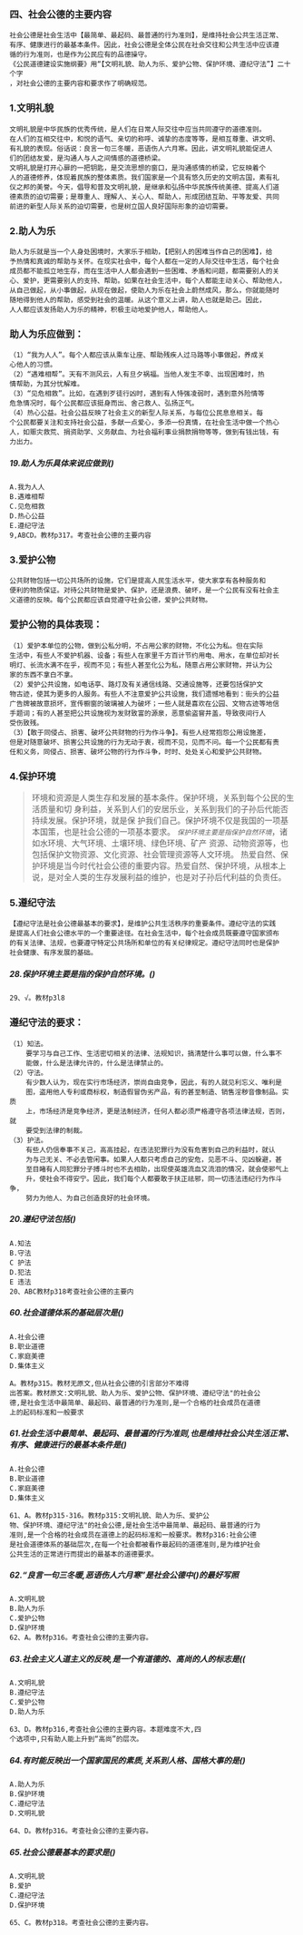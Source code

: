    
### 四、社会公德的主要内容
    社会公德是社会生活中【最简单、最起码、最普通的行为准则】，是维持社会公共生活正常、
    有序、健康进行的最基本条件。因此，社会公德是全体公民在社会交往和公共生活中应该遵
    循的行为准则，也是作为公民应有的品德操守。
    《公民道德建设实施纲要》用“【文明礼貌、助人为乐、爱护公物、保护环境、遵纪守法”】二十个字
    ，对社会公德的主要内容和要求作了明确规范。
### 1.文明礼貌
    文明礼貌是中华民族的优秀传统，是人们在日常人际交往中应当共同遵守的道德准则。
    在人们的互相交往中，和悦的语气、亲切的称呼、诚挚的态度等等，是相互尊重、讲文明、
    有礼貌的表现。俗话说：良言一句三冬暖，恶语伤人六月寒。因此，讲文明礼貌能促进人
    们的团结友爱，是沟通人与人之间情感的道德桥梁。
    文明礼貌是打开心扉的一把钥匙，是交流思想的窗口，是沟通感情的桥梁，它反映着个
    人的道德修养，体现着民族的整体素质。我们国家是一个具有悠久历史的文明古国，素有礼
    仪之邦的美誉。今天，倡导和普及文明礼貌，是继承和弘扬中华民族传统美德、提高人们道
    德素质的迫切需要；是尊重人、理解人、关心人、帮助人，形成团结互助、平等友爱、共同
    前进的新型人际关系的迫切需要，也是树立国人良好国际形象的迫切需要。
    
### 2.助人为乐
    助人为乐就是当一个人身处困境时，大家乐于相助，【把别人的困难当作自己的困难】，给
    予热情和真诚的帮助与关怀。在现实社会中，每个人都在一定的人际交往中生活，每个社会
    成员都不能孤立地生存，而在生活中人人都会遇到一些困难、矛盾和问题，都需要别人的关
    心、爱护，更需要别人的支持、帮助。如果在社会生活中，每个人都能主动关心、帮助他人，
    从自己做起，从小事做起，从现在做起，使助人为乐在社会上蔚然成风，那么，你就能随时
    随地得到他人的帮助，感受到社会的温暖。从这个意义上讲，助人也就是助己。因此，
    人人都应该发扬助人为乐的精神，积极主动地爱护他人，帮助他人。
    
### 助人为乐应做到：
    （1）“我为人人”。每个人都应该从乘车让座、帮助残疾人过马路等小事做起，养成关
    心他人的习惯。
    （2）“遇难相帮”。天有不测风云，人有旦夕祸福。当他人发生不幸、出现困难时，热
    情帮助，为其分忧解难。
    （3）“见危相救”。比如，在遇到歹徒行凶时，遇到有人恃强凌弱时，遇到意外险情等
    危急情况时，每个公民都应该挺身而出、舍己救人、弘扬正气。
    （4）热心公益。社会公益反映了社会主义的新型人际关系，与每位公民息息相关。每
    个公民都要关注和支持社会公益，多献一点爱心，多添一份真情，在社会生活中做一个热心
    人，如赈灾救荒、捐资助学、义务献血、为社会福利事业捐款捐物等等，做到有钱出钱，有
    力出力。
    

##### 19.助人为乐具体来说应做到()
    A.我为人人
    B.遇难相帮
    C.见危相救
    D.热心公益
    E.遵纪守法
    9,ABCD。教材p317。考查社会公德的主要内容
        
    
### 3.爱护公物
    公共财物包括一切公共场所的设施，它们是提高人民生活水平，使大家享有各种服务和
    便利的物质保证。对待公共财物是爱护、保护，还是浪费、破坏，是一个公民有没有社会主
    义道德的反映。每个公民都应该自觉遵守社会公德，爱护公共财物。
    
### 爱护公物的具体表现：
    （1）爱护本单位的公物，做到公私分明，不占用公家的财物，不化公为私。但在实际
    生活中，有些人不爱护机器、设备；有些人在家里千方百计节约用电、用水，在单位却对长
    明灯、长流水满不在乎，视而不见；有些人甚至化公为私，随意占用公家财物，并认为公
    家的东西不拿白不拿。
    （2）爱护公共设施，如电话亭、路灯及有关通信线路、交通设施等，还要包括保护文
    物古迹，使其为更多的人服务。有些人不注意爱护公共设施，我们遗憾地看到：街头的公益
    广告牌被故意损坏，宣传橱窗的玻璃被人为破坏；一些人就是喜欢在公园、文物古迹等地信
    手题词；有的人甚至把公共设施视为发财致富的源泉，恶意偷盗窨井盖，导致夜间行人
    受伤致残。
    （3）【敢于同侵占、损害、破坏公共财物的行为作斗争】。有些人经常抱怨公用设施差，
    但是对随意破坏、损害公共设施的行为无动于衷，视而不见，见而不问。每一个公民都有责
    任和义务，同侵占、损害、破坏公物的行为作斗争，时时、处处关心和爱护公共财物。
    
### 4.保护环境
>   环境和资源是人类生存和发展的基本条件。保护环境，关系到每个公民的生活质量和切
    身利益，关系到人们的安居乐业，关系到我们的子孙后代能否持续发展。保护环境，就是保
    护我们自己。保护环境不仅是我国的一项基本国策，也是社会公德的一项基本要求。
    _`保护环境主要是指保护自然环境`_，诸如水环境、大气环境、土壤环境、绿色环境、矿产
    资源、动物资源等，也包括保护文物资源、文化资源、社会管理资源等人文环境。
    热爱自然、保护环境是当今时代社会公德的重要内容。热爱自然、保护环境，从根本上
    说，是对全人类的生存发展利益的维护，也是对子孙后代利益的负责任。
    
### 5.遵纪守法
    【遵纪守法是社会公德最基本的要求】，是维护公共生活秩序的重要条件。遵纪守法的实践
    是提高人们社会公德水平的一个重要途径。在社会生活中，每个社会成员既要遵守国家颁布
    的有关法律、法规，也要遵守特定公共场所和单位的有关纪律规定。遵纪守法同时也是保护
    社会健康、有序发展的基础。

##### 28.保护环境主要是指的保护自然环境。()
    29、√。教材p3l8


















### 遵纪守法的要求：
    （1）知法。
        要学习与自己工作、生活密切相关的法律、法规知识，搞清楚什么事可以做，什么事不
        能做，什么是法律允许的，什么是法律禁止的。
    （2）守法。
        有少数人认为，现在实行市场经济，崇尚自由竞争，因此，有的人就见利忘义、唯利是
        图，盗用他人专利或商标权，制造假冒伪劣产品，有的甚至制造、销售淫秽音像制品。实质
        上，市场经济是竞争经济，更是法制经济，任何人都必须严格遵守各项法律法规，否则，就
        要受到法律的制裁。
    （3）护法。
        有些人仍信奉事不关己，高高挂起，在违法犯罪行为没有危害到自己的利益时，就认
        为与己无关、不必去管闲事。如果人人都只考虑自己的安危，见恶不斗、见凶躲避，甚
        至目睹有人同犯罪分子搏斗时也不去相助，出现使英雄流血又流泪的情况，就会使邪气上
        升，使社会不得安宁。因此，我们每个人都要敢于扶正祛邪，同一切违法违纪行为作斗争，
        努力为他人、为自己创造良好的社会环境。

##### 20.遵纪守法包括()
    A.知法
    B.守法
    C 护法
    D.犯法
    E 违法
    20、ABC教材p318考查社会公德的主要内


##### 60.社会道德体系的基础层次是()
    A.社会公德
    B.职业道德
    C.家庭美德
    D.集体主义
    
    A。教材p315。教材无原文,但从社会公德的引言部分不难得
    出答案。教材原文:文明礼貌、助人为乐、爱护公物、保护环境、遵纪守法"的社会公
    德,是社会生活中最简单、最起码、最普通的行为准则,是一个合格的社会成员在道德
    上的起码标准和一般要求
    
##### 61.社会生活中最简单、最起码、最普遍的行为准则,也是维持社会公共生活正常、有序、健康进行的最基本条件是()
    A.社会公德
    B.职业道德
    C.家庭美德
    D.集体主义
    
    61、A。教材p315-316。教材p315:文明礼貌、助人为乐、爱护公
    物、保护环境、遵纪守法"的社会公德,是社会生活中最简单、最起码、最普通的行为
    准则,是一个合格的社会成员在道德上的起码标准和一般要求。教材p316:社会公德
    是社会道德体系的基础层次,在每一个社会都被看作最起码的道德准则,是为维护社会
    公共生活的正常进行而提出的最基本的道德要求。        

##### 62.“良言一句三冬暖,恶语伤人六月寒”是社会公德中()的最好写照
    A.文明礼貌
    B.助人为乐
    C.爱护公物
    D.保护环境
    62、A。教材p316。考查社会公德的主要内容。
    
##### 63.社会主义人道主义的反映,是一个有道德的、高尚的人的标志是((
    A.文明礼貌
    B.遵纪守法
    C.爱护公物
    D.助人为乐
    
    63、D。教材p316,考查社会公德的主要内容。本题难度不大,四
    个选项中,只有助人能上升到“高尚”的层次。

##### 64.有时能反映出一个国家国民的素质,关系到人格、国格大事的是()
    A.助人为乐
    B.保护环境
    C.遵纪守法
    D.文明礼貌
    
    64、D。教材p316。考查社会公德的主要内容。
    
##### 65.社会公德最基本的要求是()
    A.文明礼貌
    B.爱护
    C.遵纪守法
    D.保护环境
    
    65、C。教材p318。考查社会公德的主要内容。
    















